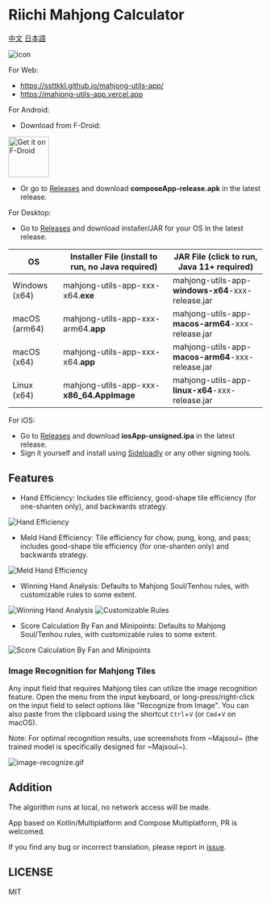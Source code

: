 Riichi Mahjong Calculator
======

[中文](README-ZH.md) [日本語](README-JA.md)

![icon](fastlane/metadata/android/zh-CN/images/icon.png)

For Web:

- https://ssttkkl.github.io/mahjong-utils-app/
- https://mahjong-utils-app.vercel.app

For Android:

- Download from F-Droid:

[<img src="https://f-droid.org/badge/get-it-on.png"
alt="Get it on F-Droid"
height="80">](https://f-droid.org/packages/io.ssttkkl.mahjongutils.app)

- Or go to [Releases](https://github.com/ssttkkl/mahjong-utils-app/releases) and download
  **composeApp-release.apk** in the latest release.

For Desktop:

- Go to [Releases](https://github.com/ssttkkl/mahjong-utils-app/releases) and download installer/JAR
  for your OS in the latest release.

| OS            | Installer File (install to run, no Java required) | JAR File (click to run, Java 11+ required)        |
|---------------|---------------------------------------------------|---------------------------------------------------|
| Windows (x64) | mahjong-utils-app-xxx-x64.**exe**                 | mahjong-utils-app-**windows-x64**-xxx-release.jar |
| macOS (arm64) | mahjong-utils-app-xxx-arm64.**app**               | mahjong-utils-app-**macos-arm64**-xxx-release.jar |
| macOS (x64)   | mahjong-utils-app-xxx-x64.**app**                 | mahjong-utils-app-**macos-arm64**-xxx-release.jar |
| Linux (x64)   | mahjong-utils-app-xxx-**x86_64.AppImage**         | mahjong-utils-app-**linux-x64**-xxx-release.jar   |

For iOS:

- Go to [Releases](https://github.com/ssttkkl/mahjong-utils-app/releases) and download
  **iosApp-unsigned.ipa** in the latest release.
- Sign it yourself and install using [Sideloadly](https://sideloadly.io/) or any other signing
  tools.

## Features

- Hand Efficiency: Includes tile efficiency, good-shape tile efficiency (for one-shanten only), and
  backwards strategy.

![Hand Efficiency](fastlane/metadata/android/en-US/images/tenInchScreenshots/1.jpg)

- Meld Hand Efficiency: Tile efficiency for chow, pung, kong, and pass; includes good-shape tile
  efficiency (for one-shanten only) and backwards strategy.

![Meld Hand Efficiency](fastlane/metadata/android/en-US/images/tenInchScreenshots/2.jpg)

- Winning Hand Analysis: Defaults to Mahjong Soul/Tenhou rules, with customizable rules to some
  extent.

![Winning Hand Analysis](fastlane/metadata/android/en-US/images/tenInchScreenshots/4.jpg)
![Customizable Rules](fastlane/metadata/android/en-US/images/tenInchScreenshots/7.jpg)

- Score Calculation By Fan and Minipoints: Defaults to Mahjong Soul/Tenhou rules, with customizable
  rules to some extent.

![Score Calculation By Fan and Minipoints](fastlane/metadata/android/en-US/images/tenInchScreenshots/5.jpg)

### Image Recognition for Mahjong Tiles

Any input field that requires Mahjong tiles can utilize the image recognition feature.
Open the menu from the input keyboard, or long-press/right-click on the input field
to select options like "Recognize from Image". You can also paste from the clipboard
using the shortcut `Ctrl`+`V` (or `Cmd`+`V` on macOS).

Note: For optimal recognition results, use screenshots from ~Majsoul~ (the trained model is
specifically designed for ~Majsoul~).

![image-recognize.gif](images/image-recognize.gif)

## Addition

The algorithm runs at local, no network access will be made.

App based on Kotlin/Multiplatform and Compose Multiplatform, PR is welcomed.

If you find any bug or incorrect translation, please report
in [issue](https://github.com/ssttkkl/mahjong-utils-app/issues).

## LICENSE

MIT
